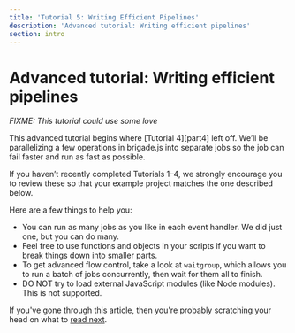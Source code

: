 ```yaml
---
title: 'Tutorial 5: Writing Efficient Pipelines'
description: 'Advanced tutorial: Writing efficient pipelines'
section: intro
---
```


# Advanced tutorial: Writing efficient pipelines

_FIXME: This tutorial could use some love_

This advanced tutorial begins where [Tutorial 4][part4] left off. We’ll be parallelizing a few operations in brigade.js into separate jobs so the job can fail faster and run as fast as possible.

If you haven’t recently completed Tutorials 1–4, we strongly encourage you to review these so that your example project matches the one described below.

Here are a few things to help you:

- You can run as many jobs as you like in each event handler. We did just one, but you can do many.
- Feel free to use functions and objects in your scripts if you want to break things down into smaller parts.
- To get advanced flow control, take a look at `waitgroup`, which allows you to run a batch of jobs concurrently, then wait for them all to finish.
- DO NOT try to load external JavaScript modules (like Node modules). This is not supported.

If you've gone through this article, then you're probably scratching your head on what to [read next][readnext].


[readnext]: readnext.md
